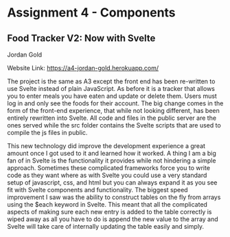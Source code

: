 # Assignment 4 - Components

## Food Tracker V2: Now with Svelte

Jordan Gold  

Website Link: https://a4-jordan-gold.herokuapp.com/

The project is the same as A3 except the front end has been re-written to use Svelte instead of plain JavaScript. As before it is a tracker that allows you to enter meals you have eaten and update or delete them. Users must log in and only see the foods for their account. The big change comes in the form of the front-end experience, that while not looking different, has been entirely rewritten into Svelte. All code and files in the public server are the ones served while the src folder contains the Svelte scripts that are used to compile the js files in public.  

This new technology did improve the development experience a great amount once I got used to it and learned how it worked. A thing I am a big fan of in Svelte is the functionality it provides while not hindering a simple approach. Sometimes these complicated frameworks force you to write code as they want where as with Svelte you could use a very standard setup of javascript, css, and html but you can always expand it as you see fit with Svelte components and functionality. The biggest speed improvement I saw was the ability to construct tables on the fly from arrays using the $each keyword in Svelte. This meant that all the complicated aspects of making sure each new entry is added to the table correctly is wiped away as all you have to do is append the new value to the array and Svelte will take care of internally updating the table easily and simply.
